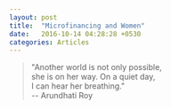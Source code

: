 ```yaml
---
layout: post
title:  "Microfinancing and Women"
date:   2016-10-14 04:28:28 +0530
categories: Articles
---
```

> "Another world is not only possible,   
> she is on her way. On a quiet day,  
> I can hear her breathing."  
> -- Arundhati Roy  